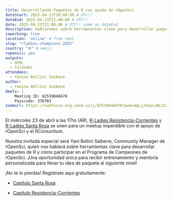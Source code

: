 ```yaml
---
title: Desarrollando Paquetes de R con ayuda de rOpenSci
dateStart: 2025-04-23T20:00:00 # UTC!!
dateEnd: 2025-04-23T21:00:00 # UTC!!
date: 2025-04-23T21:00:00 # UTC!! same as dateEnd
description: Hablaremos sobre herramientas clave para desarrollar paquetes de R y cómo participar en el Programa de Campeones de rOpenSci.
coworking: true
location: 'online' # free text
slug: "rladies-champions-2025"
country: "🌐" # emoji
ropensci: yes
outputs:
  - HTML
  - Calendar
attendees:
  - Yanina Bellini Saibene
author:
  - Yanina Bellini Saibene
deets: |
    Meeting ID: 82539040478
    Passcode: 376703
zoomurl: https://numfocus-org.zoom.us/j/82539040478?pwd=mqLjJaSpLsNC2s2KH7aeav7bCI2Zkb.1
---
```


El miércoles 23 de abril a las 17hs (AR), [R-Ladies Resistencia-Corrientes]() y [R-Ladies Santa Rosa]() se unen para un meetup imperdible con el apoyo de rOpenSci y el RConsortium.

Nuestra invitada especial será Yani Bellini Saibene, Community Manager de rOpenSci, quien nos hablará sobre herramientas clave para desarrollar paquetes de R y cómo participar en el Programa de Campeones de rOpenSci. ¡Una oportunidad única para recibir entrenamiento y mentoría personalizada para llevar tu idea de paquete al siguiente nivel!

¡No te lo pierdas! Regístrate aquí gratuitamente: 

- [Capítulo Santa Rosa](https://www.meetup.com/rladies-santa-rosa/events/307169862/?utm_medium=referral&utm_campaign=share-btn_savedevents_share_modal&utm_source=link)

- [Capítulo Resistencia-Corrientes](https://www.meetup.com/rladies-resistencia-corrientes/events/307153480/?utm_medium=referral&utm_campaign=share-btn_savedevents_share_modal&utm_source=link)